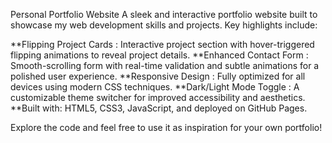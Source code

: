 Personal Portfolio Website
A sleek and interactive portfolio website built to showcase my web development skills and projects. Key highlights include:

**Flipping Project Cards : Interactive project section with hover-triggered flipping animations to reveal project details.
**Enhanced Contact Form : Smooth-scrolling form with real-time validation and subtle animations for a polished user experience.
**Responsive Design : Fully optimized for all devices using modern CSS techniques.
**Dark/Light Mode Toggle : A customizable theme switcher for improved accessibility and aesthetics.
**Built with: HTML5, CSS3, JavaScript, and deployed on GitHub Pages.

Explore the code and feel free to use it as inspiration for your own portfolio!
